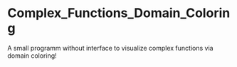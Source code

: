 # Complex_Functions_Domain_Coloring
A small programm without interface to visualize complex functions via domain coloring!
